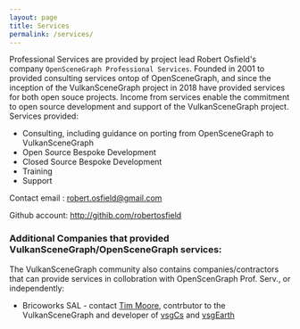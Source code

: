 ```yaml
---
layout: page
title: Services
permalink: /services/
---
```


Professional Services are provided by project lead Robert Osfield's company ``OpenSceneGraph Professional Services``. Founded in 2001 to provided consulting services ontop of OpenSceneGraph, and since the inception of the VulkanSceneGraph project in 2018 have provided services for both open souce projects. Income from services enable the commitment to open source development and support of the VulkanSceneGraph project. Services provided:

* Consulting, including guidance on porting from OpenSceneGraph to VulkanSceneGraph
* Open Source Bespoke Development
* Closed Source Bespoke Development
* Training
* Support

Contact email : robert.osfield@gmail.com

Github account: http://githib.com/robertosfield

### Additional Companies that provided VulkanSceneGraph/OpenSceneGraph services:

The VulkanSceneGraph community also contains companies/contractors that can provide services in collobration with OpenScenGraph Prof. Serv., or independently:

* Bricoworks SAL - contact [Tim Moore](https://github.com/timoore), contrbutor to the VulkanSceneGraph and developer of [vsgCs](https://github.com/timoore/vsgCs) and [vsgEarth](https://github.com/timoore/vsgEarth)
